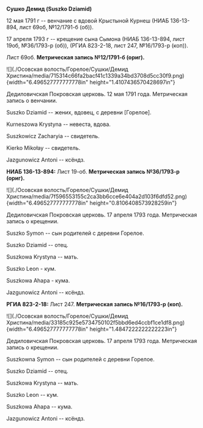 **Сушко Демид (Suszko Dziamid)**

12 мая 1791 г -- венчание с вдовой Крыстыной Курнеш (НИАБ 136-13-894,
лист 69об, №12/1791-б (об)).

17 апреля 1793 г -- крещение сына Сымона (НИАБ 136-13-894, лист 19об,
№36/1793-р (об)), (РГИА 823-2-18, лист 247, №16/1793-р (коп)).

Лист 69об. **Метрическая запись №12/1791-б (ориг).**

![](./Осовская волость/Горелое/Сушки/Демид Христина/media/715314c66fa2bacf41c1339a34bd3708d5cc30f9.png){width="6.496527777777778in"
height="1.4107436570428697in"}

Дедиловичская Покровская церковь. 12 мая 1791 года. Метрическая запись о
венчании.

Suszko Dziamid -- жених, вдовец, с деревни \[Горелое\].

Kurneszowa Krystyna -- невеста, вдова.

Suszkowicz Zacharyia -- свидетель.

Kierko Mikołay -- свидетель.

Jazgunowicz Antoni -- ксёндз.

**НИАБ 136-13-894:** Лист 19-об. **Метрическая запись №36/1793-р
(ориг).**

![](./Осовская волость/Горелое/Сушки/Демид Христина/media/7f596553155c2ca3bb6cce6e404a2d103f6dfd52.png){width="6.496527777777778in"
height="0.8106408573928259in"}

Дедиловичская Покровская церковь. 17 апреля 1793 года. Метрическая
запись о крещении.

Suszko Symon -- сын родителей с деревни Горелое.

Suszko Dziamid -- отец.

Suszkowa Krystyna -- мать.

Suszko Leon - кум.

Suszkowa Ahapa - кума.

Jazgunowicz Antoni -- ксёндз.

**РГИА 823-2-18:** Лист 247. **Метрическая запись №16/1793-р (коп).**

![](./Осовская волость/Горелое/Сушки/Демид Христина/media/33185c925e5734750102f5bbd6ed4ccbf1ce1df8.png){width="6.496527777777778in"
height="1.4847222222222223in"}

Дедиловичская Покровская церковь. 17 апреля 1793 года. Метрическая
запись о крещении.

Suszkowna Symon -- сын родителей с деревни Горелое.

Suszko Dziamid -- отец.

Suszkowa Krystyna -- мать.

Suszko Leon -- кум.

Suszkowa Ahapa -- кума.

Jazgunowicz Antoni -- ксёндз.

